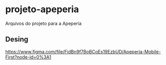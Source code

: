 # projeto-apeperia

Arquivos do projeto para a Apeperia

## Desing

https://www.figma.com/file/FidBn9f7BoBCoEs19EzbUD/Apeperia-Mobile-First?node-id=0%3A1
